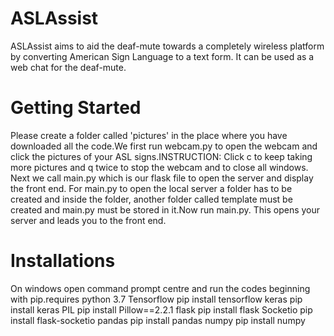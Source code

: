 # ASLAssist
ASLAssist aims to aid the deaf-mute towards a completely wireless platform by converting American Sign Language to a text form. It can be used as a web chat for the deaf-mute.

# Getting Started
Please create a folder called 'pictures' in the place where you have downloaded all the code.We first run webcam.py to open the webcam and click the pictures of your ASL signs.INSTRUCTION: Click c to keep taking more pictures and q twice to stop the webcam and to close all windows. Next we call main.py which is our flask file to open the server and display the front end. For main.py to open the local server a folder has to be created and inside the folder, another folder called template must be created and main.py must be stored in it.Now run main.py. This opens your server and leads you to the front end.  

# Installations
On windows open command prompt centre and run the codes beginning with pip.requires python 3.7
Tensorflow
pip install tensorflow
keras
pip install keras
PIL
pip install Pillow==2.2.1
flask
pip install flask
Socketio
pip install flask-socketio
pandas
pip install pandas
numpy
pip install numpy
